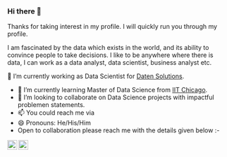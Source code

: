### Hi there 👋

Thanks for taking interest in my profile.
I will quickly run you through my profile.

I am fascinated by the data which exists in the world, and its ability to convince people to take decisions.
I like to be anywhere where there is data, I can work as a data analyst, data scientist, business analyst etc. 

🔭 I’m currently working as Data Scientist for [Daten Solutions](https://www.daten-solutions.com/).
- 🌱 I’m currently learning Master of Data Science from [IIT Chicago](https://www.iit.edu/).
- 👯 I’m looking to collaborate on Data Science projects with impactful problemen statements.
- 📫 You could reach me via 
- 😄 Pronouns: He/His/Him
- Open to collaboration please reach me with the details given below :-
<a target="_blank" href="https://www.linkedin.com/in/shouvik-sharma19/">
<img align="left" alt="LinkdeIN" width="22px" src="https://cdn.jsdelivr.net/npm/simple-icons@v3/icons/linkedin.svg" />
</a>  

<a target="_blank" href="mailto:shouvik19@gmail.com">
  <img align="left" alt="Gmail" width="22px" src="https://cdn.jsdelivr.net/npm/simple-icons@v3/icons/gmail.svg" />
</a>


